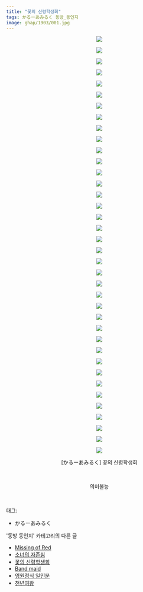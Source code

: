 ```yaml
---
title: "꽃의 신령학생회"
tags: かるーあみるく 동방_동인지
image: ghap/1903/001.jpg
---
```

<div class="article">
<p style="text-align: center; clear: none; float: none;"><img src="{{ site.nasurl }}/ghap/1903/001.jpg"/></p>
<p style="text-align: center; clear: none; float: none;"><img src="{{ site.nasurl }}/ghap/1903/002.jpg"/></p>
<p style="text-align: center; clear: none; float: none;"><img src="{{ site.nasurl }}/ghap/1903/003.jpg"/></p>
<p style="text-align: center; clear: none; float: none;"><img src="{{ site.nasurl }}/ghap/1903/004.jpg"/></p>
<p style="text-align: center; clear: none; float: none;"><img src="{{ site.nasurl }}/ghap/1903/005.jpg"/></p>
<p style="text-align: center; clear: none; float: none;"><img src="{{ site.nasurl }}/ghap/1903/006.jpg"/></p>
<p style="text-align: center; clear: none; float: none;"><img src="{{ site.nasurl }}/ghap/1903/007.jpg"/></p>
<p style="text-align: center; clear: none; float: none;"><img src="{{ site.nasurl }}/ghap/1903/008.jpg"/></p>
<p style="text-align: center; clear: none; float: none;"><img src="{{ site.nasurl }}/ghap/1903/009.jpg"/></p>
<p style="text-align: center; clear: none; float: none;"><img src="{{ site.nasurl }}/ghap/1903/010.jpg"/></p>
<p style="text-align: center; clear: none; float: none;"><img src="{{ site.nasurl }}/ghap/1903/011.jpg"/></p>
<p style="text-align: center; clear: none; float: none;"><img src="{{ site.nasurl }}/ghap/1903/012.jpg"/></p>
<p style="text-align: center; clear: none; float: none;"><img src="{{ site.nasurl }}/ghap/1903/013.jpg"/></p>
<p style="text-align: center; clear: none; float: none;"><img src="{{ site.nasurl }}/ghap/1903/014.jpg"/></p>
<p style="text-align: center; clear: none; float: none;"><img src="{{ site.nasurl }}/ghap/1903/015.jpg"/></p>
<p style="text-align: center; clear: none; float: none;"><img src="{{ site.nasurl }}/ghap/1903/016.jpg"/></p>
<p style="text-align: center; clear: none; float: none;"><img src="{{ site.nasurl }}/ghap/1903/017.jpg"/></p>
<p style="text-align: center; clear: none; float: none;"><img src="{{ site.nasurl }}/ghap/1903/018.jpg"/></p>
<p style="text-align: center; clear: none; float: none;"><img src="{{ site.nasurl }}/ghap/1903/019.jpg"/></p>
<p style="text-align: center; clear: none; float: none;"><img src="{{ site.nasurl }}/ghap/1903/020.jpg"/></p>
<p style="text-align: center; clear: none; float: none;"><img src="{{ site.nasurl }}/ghap/1903/021.jpg"/></p>
<p style="text-align: center; clear: none; float: none;"><img src="{{ site.nasurl }}/ghap/1903/022.jpg"/></p>
<p style="text-align: center; clear: none; float: none;"><img src="{{ site.nasurl }}/ghap/1903/023.jpg"/></p>
<p style="text-align: center; clear: none; float: none;"><img src="{{ site.nasurl }}/ghap/1903/024.jpg"/></p>
<p style="text-align: center; clear: none; float: none;"><img src="{{ site.nasurl }}/ghap/1903/025.jpg"/></p>
<p style="text-align: center; clear: none; float: none;"><img src="{{ site.nasurl }}/ghap/1903/026.jpg"/></p>
<p style="text-align: center; clear: none; float: none;"><img src="{{ site.nasurl }}/ghap/1903/027.jpg"/></p>
<p style="text-align: center; clear: none; float: none;"><img src="{{ site.nasurl }}/ghap/1903/028.jpg"/></p>
<p style="text-align: center; clear: none; float: none;"><img src="{{ site.nasurl }}/ghap/1903/029.jpg"/></p>
<p style="text-align: center; clear: none; float: none;"><img src="{{ site.nasurl }}/ghap/1903/030.jpg"/></p>
<p style="text-align: center; clear: none; float: none;"><img src="{{ site.nasurl }}/ghap/1903/031.jpg"/></p>
<p style="text-align: center; clear: none; float: none;"><img src="{{ site.nasurl }}/ghap/1903/032.jpg"/></p>
<p style="text-align: center; clear: none; float: none;"><img src="{{ site.nasurl }}/ghap/1903/033.jpg"/></p>
<p style="text-align: center; clear: none; float: none;"><img src="{{ site.nasurl }}/ghap/1903/034.jpg"/></p>
<p style="text-align: center; clear: none; float: none;"><img src="{{ site.nasurl }}/ghap/1903/035.jpg"/></p>
<p style="text-align: center; clear: none; float: none;"><img src="{{ site.nasurl }}/ghap/1903/036.jpg"/></p>
<p style="text-align: center; clear: none; float: none;"><img src="{{ site.nasurl }}/ghap/1903/037.jpg"/></p>
<p style="text-align: center; clear: none; float: none;"><img src="{{ site.nasurl }}/ghap/1903/038.jpg"/></p>
<p style="text-align: center; clear: none; float: none;">[かるーあみるく] 꽃의 신령학생회</p>
<p style="text-align: center; clear: none; float: none;"><br/></p>
<p style="text-align: center; clear: none; float: none;">의미불능</p>
<p><br/></p>
</div><div class="tagTrail">
<p>태그: </p>
<ul>
<li>かるーあみるく</li>
</ul>
</div><div class="another">
<p>'동방 동인지' 카테고리의 다른 글</p>
<ul>
<li><a href="/2016-08-29-ghap_1905">Missing of Red</a></li>
<li><a href="/2016-08-29-ghap_1904">소녀의 자존심</a></li>
<li><a href="/2016-08-29-ghap_1903">꽃의 신령학생회</a></li>
<li><a href="/2016-08-29-ghap_1902">Band maid</a></li>
<li><a href="/2016-08-29-ghap_1901">영원정식 일인분</a></li>
<li><a href="/2016-08-29-ghap_1900">천년여왕</a></li>
</ul>
</div><div class="cb_module cb_fluid">
<div class="cb_wrt cb_profile">
</div><!-- commentList close -->
</div>